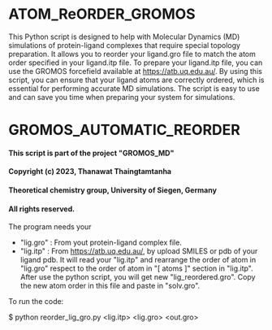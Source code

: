 # ATOM_ReORDER_GROMOS

This Python script is designed to help with Molecular Dynamics (MD) simulations of protein-ligand complexes that require special topology preparation. It allows you to reorder your ligand.gro file to match the atom order specified in your ligand.itp file. To prepare your ligand.itp file, you can use the GROMOS forcefield available at https://atb.uq.edu.au/.  By using this script, you can ensure that your ligand atoms are correctly ordered, which is essential for performing accurate MD simulations. The script is easy to use and can save you time when preparing your system for simulations.


# GROMOS_AUTOMATIC_REORDER 
#### This script is part of the project "GROMOS_MD"
#### Copyright (c) 2023, Thanawat Thaingtamtanha
#### Theoretical chemistry group, University of Siegen, Germany
#### All rights reserved.
The program needs your 
- "lig.gro" : From yout protein-ligand complex file.
- "lig.itp" : From https://atb.uq.edu.au/, by upload SMILES or pdb of your ligand pdb.
It will read your "lig.itp" and rearrange the order of atom in "lig.gro" respect to the order of atom in "[ atoms ]" section in "lig.itp".
After use the python script, you will get new "lig_reordered.gro". Copy the new atom order in this file and paste in "solv.gro".

To run the code:

$ python reorder_lig_gro.py <lig.itp> <lig.gro> <out.gro>
